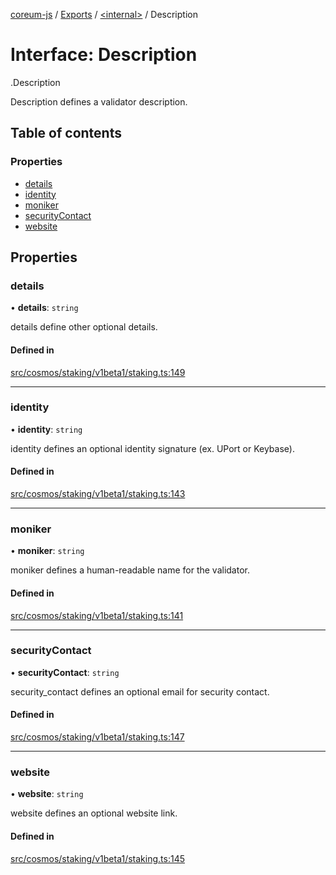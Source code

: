 [coreum-js](../README.md) / [Exports](../modules.md) / [<internal\>](../modules/internal_.md) / Description

# Interface: Description

[<internal>](../modules/internal_.md).Description

Description defines a validator description.

## Table of contents

### Properties

- [details](internal_.Description.md#details)
- [identity](internal_.Description.md#identity)
- [moniker](internal_.Description.md#moniker)
- [securityContact](internal_.Description.md#securitycontact)
- [website](internal_.Description.md#website)

## Properties

### details

• **details**: `string`

details define other optional details.

#### Defined in

[src/cosmos/staking/v1beta1/staking.ts:149](https://github.com/CooperFoundation/coreum-js/blob/f8fbe50/src/cosmos/staking/v1beta1/staking.ts#L149)

___

### identity

• **identity**: `string`

identity defines an optional identity signature (ex. UPort or Keybase).

#### Defined in

[src/cosmos/staking/v1beta1/staking.ts:143](https://github.com/CooperFoundation/coreum-js/blob/f8fbe50/src/cosmos/staking/v1beta1/staking.ts#L143)

___

### moniker

• **moniker**: `string`

moniker defines a human-readable name for the validator.

#### Defined in

[src/cosmos/staking/v1beta1/staking.ts:141](https://github.com/CooperFoundation/coreum-js/blob/f8fbe50/src/cosmos/staking/v1beta1/staking.ts#L141)

___

### securityContact

• **securityContact**: `string`

security_contact defines an optional email for security contact.

#### Defined in

[src/cosmos/staking/v1beta1/staking.ts:147](https://github.com/CooperFoundation/coreum-js/blob/f8fbe50/src/cosmos/staking/v1beta1/staking.ts#L147)

___

### website

• **website**: `string`

website defines an optional website link.

#### Defined in

[src/cosmos/staking/v1beta1/staking.ts:145](https://github.com/CooperFoundation/coreum-js/blob/f8fbe50/src/cosmos/staking/v1beta1/staking.ts#L145)
